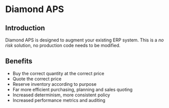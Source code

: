 # Diamond APS

## Introduction 

Diamond APS is designed to augment your existing ERP system.  This is a *no risk* solution, no production code needs to be modified.

## Benefits

* Buy the correct quantity at the correct price
* Quote the correct price
* Reserve inventory according to purpose
* Far more efficient purchasing, planning and sales quoting
* Increased determinism, more consistent policy
* Increased performance metrics and auditing

